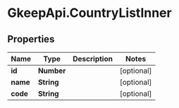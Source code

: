 # GkeepApi.CountryListInner

## Properties
Name | Type | Description | Notes
------------ | ------------- | ------------- | -------------
**id** | **Number** |  | [optional] 
**name** | **String** |  | [optional] 
**code** | **String** |  | [optional] 
